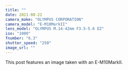 ```yaml
---
title: ""
date: 2021-08-22
camera_make: "OLYMPUS CORPORATION"
camera_model: "E-M10MarkII"
lens_model: "OLYMPUS M.14-42mm F3.5-5.6 EZ"
iso: "1000"
fnumber: "6.3"
shutter_speed: "250"
image_url: ""
---
```


This post features an image taken with an E-M10MarkII.